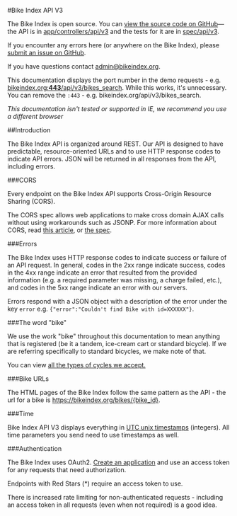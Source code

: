 <a class="ref" id="ref_title">

#Bike Index API V3
  

The Bike Index is open source. You can [view the source code on GitHub](https://github.com/bikeindex/bike_index)&mdash;the API is in [app/controllers/api/v3](https://github.com/bikeindex/bike_index/tree/master/app/controllers/api/v3) and the tests for it are in [spec/api/v3](https://github.com/bikeindex/bike_index/tree/master/spec/api/v3).

If you encounter any errors here (or anywhere on the Bike Index), please [submit an issue on GitHub](https://github.com/bikeindex/bike_index/issues/new).

If you have questions contact [admin@bikeindex.org](mailto:admin@bikeindex.org").

This documentation displays the port number in the demo requests - e.g. [bikeindex.org:**443**/api/v3/bikes_search](https://bikeindex.org/api/v3/bikes_search). While this works, it's unnecessary. You can remove the `:443` - e.g. bikeindex.org/api/v3/bikes_search.

*This documentation isn't tested or supported in IE, we recommend you use a different browser*


<a class="ref" id="ref_introduction">
  
##Introduction

The Bike Index API is organized around REST. Our API is designed to have predictable, resource-oriented URLs and to use HTTP response codes to indicate API errors. JSON will be returned in all responses from the API, including errors.

<a class="ref" id="ref_cors">
  
###CORS

Every endpoint on the Bike Index API supports Cross-Origin Resource Sharing (CORS).

The CORS spec allows web applications to make cross domain AJAX calls without using workarounds such as JSONP. For more information about CORS, read [this article](http://www.nczonline.net/blog/2010/05/25/cross-domain-ajax-with-cross-origin-resource-sharing/), or [the spec](http://www.w3.org/TR/access-control/#simple-cross-origin-request-and-actual-r").

<a class="ref" id="ref_errors">

###Errors

The Bike Index uses HTTP response codes to indicate success or failure of an API request. In general, codes in the 2xx range indicate success, codes in the 4xx range indicate an error that resulted from the provided information (e.g. a required parameter was missing, a charge failed, etc.), and codes in the 5xx range indicate an error with our servers.

Errors respond with a JSON object with a description of the error under the key `error` e.g. `{"error":"Couldn't find Bike with id=XXXXXX"}`.


<a class="ref" id="ref_the_word_bike">
  
###The word "bike"

We use the work "bike" throughout this documentation to mean anything that is registered (be it a tandem, ice-cream cart or standard bicycle). If we are referring specifically to standard bicycles, we make note of that.

You can view <a href="#selections_GET_version_selections_cycle_types_format_get_2" class="scroll-link">all the types of cycles we accept.</a>


<a class="ref" id="ref_bike_urls">
  
###Bike URLs

The HTML pages of the Bike Index follow the same pattern as the API - the url for a bike is https://bikeindex.org/bikes/{bike_id}.


<a class="ref" id="ref_time">
  
###Time

Bike Index API V3 displays everything in <a href="https://en.wikipedia.org/wiki/Unix_time" target="_blank">UTC unix timestamps</a> (integers). All time parameters you send need to use timestamps as well.

<a class="ref" id="ref_authentication">
  
###Authentication

The Bike Index uses OAuth2. <a href="#applications_list" class="scroll-link">Create an application</a> and use an access token for any requests that need authorization.

Endpoints with Red Stars (<span class="accstr">*</span>) require an access token to use.

There is increased rate limiting for non-authenticated requests - including an access token in all requests (even when not required) is a good idea.

<!-- <img alt="example of a protected endpoint" src="updated/documentation/protected_endpoint.png" class="protected-endpoint-img"> -->

